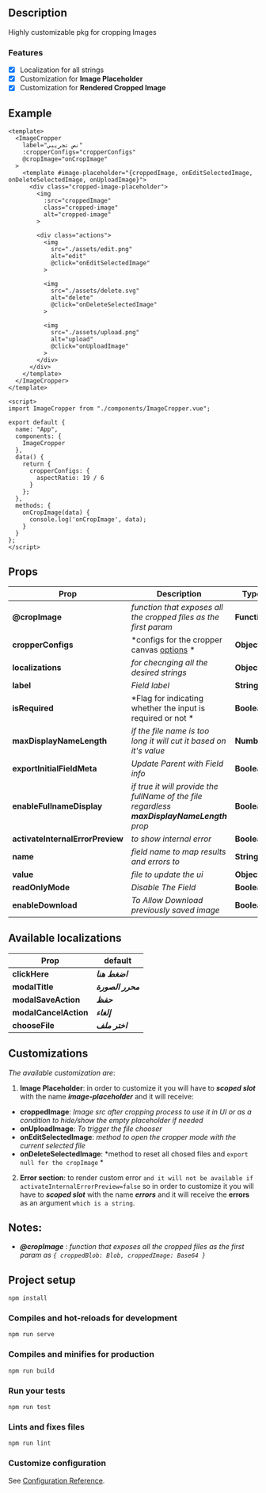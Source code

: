 ## **Description**
Highly customizable pkg for cropping Images

### **Features**
- [x] Localization for all strings
- [x] Customization for **Image Placeholder**
- [x] Customization for **Rendered Cropped Image**

## Example
```vue
<template>
  <ImageCropper
    label="نص تجريبي"
    :cropperConfigs="cropperConfigs"
    @cropImage="onCropImage"
  >
    <template #image-placeholder="{croppedImage, onEditSelectedImage, onDeleteSelectedImage, onUploadImage}">
      <div class="cropped-image-placeholder">
        <img
          :src="croppedImage"
          class="cropped-image"
          alt="cropped-image"
        >

        <div class="actions">
          <img
            src="./assets/edit.png"
            alt="edit"
            @click="onEditSelectedImage"
          >

          <img
            src="./assets/delete.svg"
            alt="delete"
            @click="onDeleteSelectedImage"
          >        
        
          <img
            src="./assets/upload.png"
            alt="upload"
            @click="onUploadImage"
          >
        </div>
      </div>
    </template>
  </ImageCropper>
</template>

<script>
import ImageCropper from "./components/ImageCropper.vue";

export default {
  name: "App",
  components: { 
    ImageCropper 
  },
  data() {
    return {
      cropperConfigs: {
        aspectRatio: 19 / 6
      }
    };
  },
  methods: {
    onCropImage(data) {
      console.log('onCropImage', data);
    }
  }
};
</script>
```

## Props
| Prop | Description | Type | Default | isRequired
| --- | --- | --- | --- | --- |
| **@cropImage** | *function that exposes all the cropped files as the first param* | **Function** | ***@cropImage="onCropImage"*** | **true**
| **cropperConfigs** | *configs for the cropper canvas [options](https://github.com/fengyuanchen/cropperjs#options) * | **Object** | ***{}*** | **false**
| **localizations** | *for checnging all the desired strings* | **Object** | ***{}*** | **false**
| **label** | *Field label* | **String** | ***''*** | **false**
| **isRequired** | *Flag for indicating whether the input is required or not * | **Boolean** | ***false*** | **false**
| **maxDisplayNameLength** | *if the file name is too long it will cut it based on it's value* | **Number** | ***15*** | **false**
| **exportInitialFieldMeta** | *Update Parent with Field info* | **Boolean** | ***false*** | false
| **enableFullnameDisplay** | *if true it will provide the fullName of the file regardless **maxDisplayNameLength** prop* | **Boolean** | ***false*** | **false**
| **activateInternalErrorPreview** | *to show internal error* | **Boolean** | ***false*** | **false**
| **name** | *field name to map results and errors to* | **String** | ***""*** | **true**
| **value** | *file to update the ui* | **Object** | ***{}*** | **false**
| **readOnlyMode** | *Disable The Field* | **Boolean** | ***false*** | **false**
| **enableDownload** | *To Allow Download previously saved image* | **Boolean** | ***true*** | **false**

## Available localizations
| Prop | default |
| --- | --- |
| **clickHere** | ***اضغط هنا*** |
| **modalTitle** | ***محرر الصورة*** |
| **modalSaveAction** | ***حفظ*** |
| **modalCancelAction** | ***إلغاء*** |
| **chooseFile** | ***اختر ملف*** |
## Customizations
*The available customization are*:
1. **Image Placeholder**: in order to customize it you will have to ***scoped slot*** with the name ***image-placeholder*** and it will receive:
  - **croppedImage**: *Image src after cropping process to use it in UI or as a condition to hide/show the empty placeholder if needed*
  - **onUploadImage**: *To trigger the file chooser*
  - **onEditSelectedImage**: *method to open the cropper mode with the current selected file*
  - **onDeleteSelectedImage**: *method to reset all chosed files and `export null for the cropImage` *

2. **Error section**: to render custom error `and it will not be available if activateInternalErrorPreview=false` so in order to customize it you will have to ***scoped slot*** with the name ***errors*** and it will receive the **errors** as an argument `which is a string`.

## Notes: 
- ***@cropImage*** : *function that exposes all the cropped files as the first param as `{ croppedBlob: Blob, croppedImage: Base64 }`*

## Project setup
```
npm install
```

### Compiles and hot-reloads for development
```
npm run serve
```

### Compiles and minifies for production
```
npm run build
```

### Run your tests
```
npm run test
```

### Lints and fixes files
```
npm run lint
```

### Customize configuration
See [Configuration Reference](https://cli.vuejs.org/config/).
